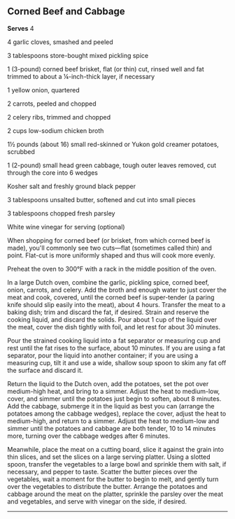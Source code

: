﻿## Corned Beef and Cabbage

**Serves** 4

4 garlic cloves, smashed and peeled

3 tablespoons store-bought mixed pickling spice

1 (3-pound) corned beef brisket, flat (or thin) cut, rinsed well and fat trimmed to about a ¼-inch-thick layer, if necessary

1 yellow onion, quartered

2 carrots, peeled and chopped

2 celery ribs, trimmed and chopped

2 cups low-sodium chicken broth

1½ pounds (about 16) small red-skinned or Yukon gold creamer potatoes, scrubbed

1 (2-pound) small head green cabbage, tough outer leaves removed, cut through the core into 6 wedges

Kosher salt and freshly ground black pepper

3 tablespoons unsalted butter, softened and cut into small pieces

3 tablespoons chopped fresh parsley

White wine vinegar for serving (optional)

When shopping for corned beef (or brisket, from which corned beef is made), you'll commonly see two cuts—flat (sometimes called thin) and point. Flat-cut is more uniformly shaped and thus will cook more evenly.

Preheat the oven to 300°F with a rack in the middle position of the oven.

In a large Dutch oven, combine the garlic, pickling spice, corned beef, onion, carrots, and celery. Add the broth and enough water to just cover the meat and cook, covered, until the corned beef is super-tender (a paring knife should slip easily into the meat), about 4 hours. Transfer the meat to a baking dish; trim and discard the fat, if desired. Strain and reserve the cooking liquid, and discard the solids. Pour about 1 cup of the liquid over the meat, cover the dish tightly with foil, and let rest for about 30 minutes.

Pour the strained cooking liquid into a fat separator or measuring cup and rest until the fat rises to the surface, about 10 minutes. If you are using a fat separator, pour the liquid into another container; if you are using a measuring cup, tilt it and use a wide, shallow soup spoon to skim any fat off the surface and discard it.

Return the liquid to the Dutch oven, add the potatoes, set the pot over medium-high heat, and bring to a simmer. Adjust the heat to medium-low, cover, and simmer until the potatoes just begin to soften, about 8 minutes. Add the cabbage, submerge it in the liquid as best you can (arrange the potatoes among the cabbage wedges), replace the cover, adjust the heat to medium-high, and return to a simmer. Adjust the heat to medium-low and simmer until the potatoes and cabbage are both tender, 10 to 14 minutes more, turning over the cabbage wedges after 6 minutes.

Meanwhile, place the meat on a cutting board, slice it against the grain into thin slices, and set the slices on a large serving platter. Using a slotted spoon, transfer the vegetables to a large bowl and sprinkle them with salt, if necessary, and pepper to taste. Scatter the butter pieces over the vegetables, wait a moment for the butter to begin to melt, and gently turn over the vegetables to distribute the butter. Arrange the potatoes and cabbage around the meat on the platter, sprinkle the parsley over the meat and vegetables, and serve with vinegar on the side, if desired.

---


